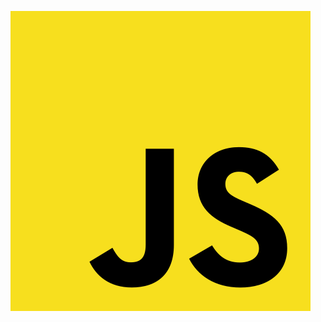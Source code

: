                                                                                                            
<p align="left"><img src="https://raw.githubusercontent.com/StiizzyCat/StiizzyCat/main/Assets/Assets/Javascript.png">
